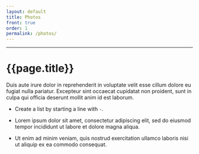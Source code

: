 ```yaml
---
layout: default
title: Photos
front: true
order: 1
permalink: /photos/
---
```



-------------------
# {{page.title}}

Duis aute irure dolor in reprehenderit in voluptate velit esse cillum dolore eu fugiat nulla pariatur. Excepteur sint occaecat cupidatat non proident, sunt in culpa qui officia deserunt mollit anim id est laborum.

- Create a list by starting a line with  `-`.

- Lorem ipsum dolor sit amet, consectetur adipiscing elit, sed do eiusmod tempor incididunt ut labore et dolore magna aliqua. 

- Ut enim ad minim veniam, quis nostrud exercitation ullamco laboris nisi ut aliquip ex ea commodo consequat. 